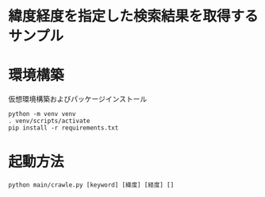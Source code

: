 緯度経度を指定した検索結果を取得するサンプル
====

# 環境構築
仮想環境構築およびパッケージインストール
```
python -m venv venv
. venv/scripts/activate
pip install -r requirements.txt
```

# 起動方法
```
python main/crawle.py [keyword] [緯度] [経度] []
```
